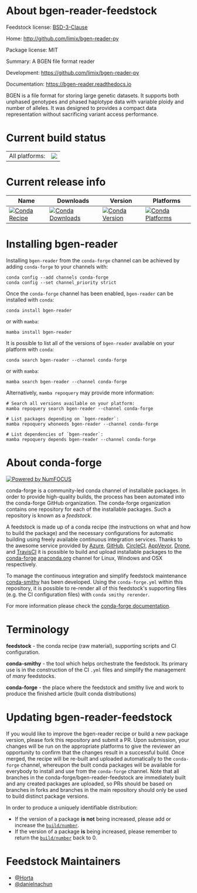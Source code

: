 About bgen-reader-feedstock
===========================

Feedstock license: [BSD-3-Clause](https://github.com/conda-forge/bgen-reader-feedstock/blob/main/LICENSE.txt)

Home: http://github.com/limix/bgen-reader-py

Package license: MIT

Summary: A BGEN file format reader

Development: https://github.com/limix/bgen-reader-py

Documentation: https://bgen-reader.readthedocs.io

BGEN is a file format for storing large genetic datasets.
It supports both unphased genotypes and phased haplotype data with variable
ploidy and number of alleles. It was designed to provides a compact data
representation without sacrificing variant access performance.


Current build status
====================


<table><tr><td>All platforms:</td>
    <td>
      <a href="https://dev.azure.com/conda-forge/feedstock-builds/_build/latest?definitionId=93&branchName=main">
        <img src="https://dev.azure.com/conda-forge/feedstock-builds/_apis/build/status/bgen-reader-feedstock?branchName=main">
      </a>
    </td>
  </tr>
</table>

Current release info
====================

| Name | Downloads | Version | Platforms |
| --- | --- | --- | --- |
| [![Conda Recipe](https://img.shields.io/badge/recipe-bgen--reader-green.svg)](https://anaconda.org/conda-forge/bgen-reader) | [![Conda Downloads](https://img.shields.io/conda/dn/conda-forge/bgen-reader.svg)](https://anaconda.org/conda-forge/bgen-reader) | [![Conda Version](https://img.shields.io/conda/vn/conda-forge/bgen-reader.svg)](https://anaconda.org/conda-forge/bgen-reader) | [![Conda Platforms](https://img.shields.io/conda/pn/conda-forge/bgen-reader.svg)](https://anaconda.org/conda-forge/bgen-reader) |

Installing bgen-reader
======================

Installing `bgen-reader` from the `conda-forge` channel can be achieved by adding `conda-forge` to your channels with:

```
conda config --add channels conda-forge
conda config --set channel_priority strict
```

Once the `conda-forge` channel has been enabled, `bgen-reader` can be installed with `conda`:

```
conda install bgen-reader
```

or with `mamba`:

```
mamba install bgen-reader
```

It is possible to list all of the versions of `bgen-reader` available on your platform with `conda`:

```
conda search bgen-reader --channel conda-forge
```

or with `mamba`:

```
mamba search bgen-reader --channel conda-forge
```

Alternatively, `mamba repoquery` may provide more information:

```
# Search all versions available on your platform:
mamba repoquery search bgen-reader --channel conda-forge

# List packages depending on `bgen-reader`:
mamba repoquery whoneeds bgen-reader --channel conda-forge

# List dependencies of `bgen-reader`:
mamba repoquery depends bgen-reader --channel conda-forge
```


About conda-forge
=================

[![Powered by
NumFOCUS](https://img.shields.io/badge/powered%20by-NumFOCUS-orange.svg?style=flat&colorA=E1523D&colorB=007D8A)](https://numfocus.org)

conda-forge is a community-led conda channel of installable packages.
In order to provide high-quality builds, the process has been automated into the
conda-forge GitHub organization. The conda-forge organization contains one repository
for each of the installable packages. Such a repository is known as a *feedstock*.

A feedstock is made up of a conda recipe (the instructions on what and how to build
the package) and the necessary configurations for automatic building using freely
available continuous integration services. Thanks to the awesome service provided by
[Azure](https://azure.microsoft.com/en-us/services/devops/), [GitHub](https://github.com/),
[CircleCI](https://circleci.com/), [AppVeyor](https://www.appveyor.com/),
[Drone](https://cloud.drone.io/welcome), and [TravisCI](https://travis-ci.com/)
it is possible to build and upload installable packages to the
[conda-forge](https://anaconda.org/conda-forge) [anaconda.org](https://anaconda.org/)
channel for Linux, Windows and OSX respectively.

To manage the continuous integration and simplify feedstock maintenance
[conda-smithy](https://github.com/conda-forge/conda-smithy) has been developed.
Using the ``conda-forge.yml`` within this repository, it is possible to re-render all of
this feedstock's supporting files (e.g. the CI configuration files) with ``conda smithy rerender``.

For more information please check the [conda-forge documentation](https://conda-forge.org/docs/).

Terminology
===========

**feedstock** - the conda recipe (raw material), supporting scripts and CI configuration.

**conda-smithy** - the tool which helps orchestrate the feedstock.
                   Its primary use is in the construction of the CI ``.yml`` files
                   and simplify the management of *many* feedstocks.

**conda-forge** - the place where the feedstock and smithy live and work to
                  produce the finished article (built conda distributions)


Updating bgen-reader-feedstock
==============================

If you would like to improve the bgen-reader recipe or build a new
package version, please fork this repository and submit a PR. Upon submission,
your changes will be run on the appropriate platforms to give the reviewer an
opportunity to confirm that the changes result in a successful build. Once
merged, the recipe will be re-built and uploaded automatically to the
`conda-forge` channel, whereupon the built conda packages will be available for
everybody to install and use from the `conda-forge` channel.
Note that all branches in the conda-forge/bgen-reader-feedstock are
immediately built and any created packages are uploaded, so PRs should be based
on branches in forks and branches in the main repository should only be used to
build distinct package versions.

In order to produce a uniquely identifiable distribution:
 * If the version of a package **is not** being increased, please add or increase
   the [``build/number``](https://docs.conda.io/projects/conda-build/en/latest/resources/define-metadata.html#build-number-and-string).
 * If the version of a package **is** being increased, please remember to return
   the [``build/number``](https://docs.conda.io/projects/conda-build/en/latest/resources/define-metadata.html#build-number-and-string)
   back to 0.

Feedstock Maintainers
=====================

* [@Horta](https://github.com/Horta/)
* [@danielnachun](https://github.com/danielnachun/)

